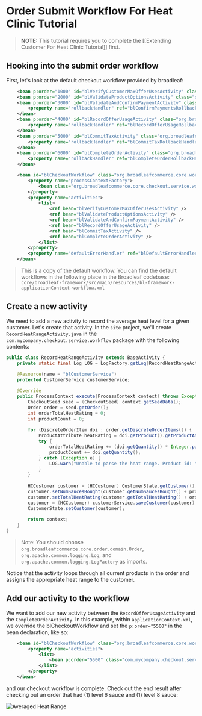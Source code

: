 # Order Submit Workflow For Heat Clinic Tutorial

> **NOTE:** This tutorial requires you to complete the [[Extending Customer For Heat Clinic Tutorial]] first. 

## Hooking into the submit order workflow

First, let's look at the default checkout workflow provided by broadleaf:

```xml
    <bean p:order="1000" id="blVerifyCustomerMaxOfferUsesActivity" class="org.broadleafcommerce.core.offer.service.workflow.VerifyCustomerMaxOfferUsesActivity"/>
    <bean p:order="2000" id="blValidateProductOptionsActivity" class="org.broadleafcommerce.core.checkout.service.workflow.ValidateProductOptionsActivity"/>
    <bean p:order="3000" id="blValidateAndConfirmPaymentActivity" class="org.broadleafcommerce.core.checkout.service.workflow.ValidateAndConfirmPaymentActivity">
        <property name="rollbackHandler" ref="blConfirmPaymentsRollbackHandler" />
    </bean>
    <bean p:order="4000" id="blRecordOfferUsageActivity" class="org.broadleafcommerce.core.offer.service.workflow.RecordOfferUsageActivity">
        <property name="rollbackHandler" ref="blRecordOfferUsageRollbackHandler" />
    </bean>
    <bean p:order="5000" id="blCommitTaxActivity" class="org.broadleafcommerce.core.checkout.service.workflow.CommitTaxActivity">
        <property name="rollbackHandler" ref="blCommitTaxRollbackHandler" />
    </bean>
    <bean p:order="6000" id="blCompleteOrderActivity" class="org.broadleafcommerce.core.checkout.service.workflow.CompleteOrderActivity">
        <property name="rollbackHandler" ref="blCompleteOrderRollbackHandler" />
    </bean>

    <bean id="blCheckoutWorkflow" class="org.broadleafcommerce.core.workflow.SequenceProcessor">
        <property name="processContextFactory">
            <bean class="org.broadleafcommerce.core.checkout.service.workflow.CheckoutProcessContextFactory"/>
        </property>
        <property name="activities">
            <list>
                <ref bean="blVerifyCustomerMaxOfferUsesActivity" />
                <ref bean="blValidateProductOptionsActivity" />
                <ref bean="blValidateAndConfirmPaymentActivity" />
                <ref bean="blRecordOfferUsageActivity" />
                <ref bean="blCommitTaxActivity" />
                <ref bean="blCompleteOrderActivity" />
            </list>
        </property>
        <property name="defaultErrorHandler" ref="blDefaultErrorHandler"/>
    </bean>
```

> This is a copy of the default workflow. You can find the default workflows in the following place in the Broadleaf codebase: `core/broadleaf-framework/src/main/resources/bl-framework-applicationContext-workflow.xml`

## Create a new activity

We need to add a new activity to record the average heat level for a given customer. Let's create that activity. In the `site` project, we'll create `RecordHeatRangeActivity.java` in the `com.mycompany.checkout.service.workflow` package with the following contents:

```java
public class RecordHeatRangeActivity extends BaseActivity {
    private static final Log LOG = LogFactory.getLog(RecordHeatRangeActivity.class);
    
    @Resource(name = "blCustomerService")
    protected CustomerService customerService;

    @Override
    public ProcessContext execute(ProcessContext context) throws Exception {
        CheckoutSeed seed = (CheckoutSeed) context.getSeedData();
        Order order = seed.getOrder();
        int orderTotalHeatRating = 0;
        int productCount = 0;
        
        for (DiscreteOrderItem doi : order.getDiscreteOrderItems()) {
            ProductAttribute heatRating = doi.getProduct().getProductAttributes().get("heatRange");
            try {
                orderTotalHeatRating += (doi.getQuantity() * Integer.parseInt(heatRating.getValue()));
                productCount += doi.getQuantity();
            } catch (Exception e) {
                LOG.warn("Unable to parse the heat range. Product id: " + doi.getProduct().getId());
            }
        }
        
        HCCustomer customer = (HCCustomer) CustomerState.getCustomer();
        customer.setNumSaucesBought(customer.getNumSaucesBought() + productCount);
        customer.setTotalHeatRating(customer.getTotalHeatRating() + orderTotalHeatRating);
        customer = (HCCustomer) customerService.saveCustomer(customer);
        CustomerState.setCustomer(customer);
        
        return context;
    }
}
```

> Note: You should choose `org.broadleafcommerce.core.order.domain.Order`, `org.apache.common.logging.Log`, and `org.apache.common.logging.LogFactory` as imports.

Notice that the activity loops through all current products in the order and assigns the appropriate heat range to the customer.

## Add our activity to the workflow

We want to add our new activity between the `RecordOfferUsageActivity` and the `CompleteOrderActivity`.
In this example, within `applicationContext.xml`, we override the blCheckoutWorkflow and set the `p:order="5500"` in the bean declaration, like so:

```xml
    <bean id="blCheckoutWorkflow" class="org.broadleafcommerce.core.workflow.SequenceProcessor">
        <property name="activities">
            <list>
                <bean p:order="5500" class="com.mycompany.checkout.service.workflow.RecordHeatRangeActivity"/>
            </list>
        </property>
    </bean>
```

and our checkout workflow is complete. Check out the end result after checking out an order that had (1) level 6 sauce and (1) level 8 sauce:

![Averaged Heat Range](submit-order-workflow-tutorial-1.png)
